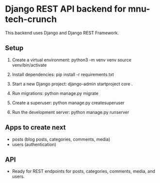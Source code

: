 # Django REST API backend for mnu-tech-crunch

This backend uses Django and Django REST Framework.

## Setup

1. Create a virtual environment:
   python3 -m venv venv
   source venv/bin/activate

2. Install dependencies:
   pip install -r requirements.txt

3. Start a new Django project:
   django-admin startproject core .

4. Run migrations:
   python manage.py migrate

5. Create a superuser:
   python manage.py createsuperuser

6. Run the development server:
   python manage.py runserver

## Apps to create next
- posts (blog posts, categories, comments, media)
- users (authentication)

## API
- Ready for REST endpoints for posts, categories, comments, media, and users.

